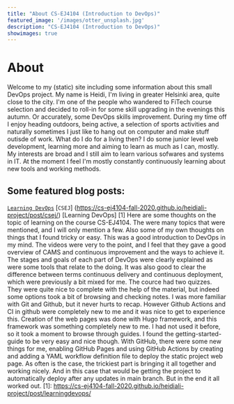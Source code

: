 ```yaml
---
title: "About CS-EJ4104 (Introduction to DevOps)"
featured_image: '/images/otter_unsplash.jpg'
description: "CS-EJ4104 (Introduction to DevOps)"
showimages: true
---
```

# About
Welcome to my (static) site including some information about this small DevOps project. My name is Heidi, I'm living in greater Helsinki area, quite close to the city. I'm one of the people who wandered to FiTech course selection and decided to roll-in for some skill upgrading in the evenings this autumn. Or accurately, some DevOps skills improvement. During my time off I enjoy heading outdoors, being active, a selection of sports activities and naturally sometimes I just like to hang out on computer and make stuff outisde of work. What do I do for a living then? I do some junior level web development, learning more and aiming to learn as much as I can, mostly. My interests are broad and I still aim to learn various sofwares and systems in IT. At the moment I feel I'm mostly constantly continuously learning about new tools and working methods.

## Some featured blog posts:
[`Learning DevOps`](https://cs-ej4104-fall-2020.github.io/heidiali-project/post/learningdevops/)
[`CSEJ`] (https://cs-ej4104-fall-2020.github.io/heidiali-project/post/csej/)
[Learning DevOps] [1]
Here are some thoughts on the topic of learning on the course CS-EJ4104. The were many topics that were mentioned, and I will only mention a few. Also some of my own thoughts on things that I found tricky or easy. This was a good introduction to DevOps in my mind. The videos were very to the point, and I feel that they gave a good overview of CAMS and continuous improvement and the ways to achieve it. The stages and goals of each part of DevOps were clearly explained as were some tools that relate to the doing. It was also good to clear the difference between terms continuous delivery and continuous deployment, which were previously a bit mixed for me. The cource had two quizzes. They were quite nice to complete with the help of the material, but indeed some options took a bit of browsing and checking notes. I was more familiar with Git and Github, but it never hurts to recap. However Github Actions and CI in github were completely new to me and it was nice to get to experience this. Creation of the web pages was done with Hugo framework, and this framework was something completely new to me. I had not used it before, so it took a moment to browse through guides. I found the getting-started-guide to be very easy and nice though. With GitHub, there were some new things for me, enabling GitHub Pages and using GitHub Actions by creating and adding a YAML workflow definition file to deploy the static project web page. As often is the case, the trickiest part is bringing it all together and working nicely. And in this case that would be getting the project to automatically deploy after any updates in main branch. But in the end it all worked out. 
[1]: https://cs-ej4104-fall-2020.github.io/heidiali-project/post/learningdevops/